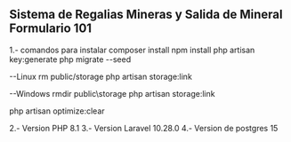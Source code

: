 ## Sistema de Regalias Mineras y Salida de Mineral Formulario 101

1.- comandos para instalar
composer install
npm install
php artisan key:generate
php migrate --seed

--Linux
rm public/storage
php artisan storage:link

--Windows
rmdir public\storage
php artisan storage:link

php artisan optimize:clear

2.- Version PHP 8.1
3.- Version Laravel 10.28.0
4.- Version de postgres 15

